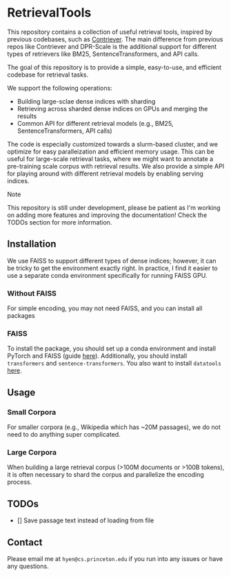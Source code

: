 # RetrievalTools

This repository contains a collection of useful retrieval tools, inspired by previous codebases, such as [Contriever](https://github.com/facebookresearch/contriever).
The main difference from previous repos like Contriever and DPR-Scale is the additional support for different types of retrievers like BM25, SentenceTransformers, and API calls. 
<!-- We also minimize the amount of extra scaffolding, such as Hydra configurations, to make the codebase more accessible to newcomers. -->
The goal of this repository is to provide a simple, easy-to-use, and efficient codebase for retrieval tasks.

We support the following operations:
 - Building large-sclae dense indices with sharding
 - Retrieving across sharded dense indices on GPUs and merging the results
 - Common API for different retrieval models (e.g., BM25, SentenceTransformers, API calls)
 <!-- - Retrieval-from-context with different chunking stratgies -->

The code is especially customized towards a slurm-based cluster, and we optimize for easy paralleization and efficient memory usage.
This can be useful for large-scale retrieval tasks, where we might want to annotate a pre-training scale corpus with retrieval results.
We also provide a simple API for playing around with different retrieval models by enabling serving indices.

> [!NOTE]
> This repository is still under development, please be patient as I'm working on adding more features and improving the documentation! Check the TODOs section for more information.


## Installation

We use FAISS to support different types of dense indices; however, it can be tricky to get the environment exactly right.
In practice, I find it easier to use a separate conda environment specifically for running FAISS GPU.

### Without FAISS

For simple encoding, you may not need FAISS, and you can install all packages 

### FAISS

To install the package, you should set up a conda environment and install PyTorch and FAISS (guide [here](https://github.com/facebookresearch/faiss/blob/main/INSTALL.md)).
Additionally, you should install `transformers` and `sentence-transformers`.
You also want to install `datatools` [here](https://github.com/CodeCreator/datatools).

## Usage

### Small Corpora

For smaller corpora (e.g., Wikipedia which has ~20M passages), we do not need to do anything super complicated.

### Large Corpora 

When building a large retrieval corpus (>100M documents or >100B tokens), it is often necessary to shard the corpus and parallelize the encoding process.

## TODOs

- [] Save passage text instead of loading from file

## Contact

Please email me at `hyen@cs.princeton.edu` if you run into any issues or have any questions.

<!-- ### A personal note

In my research journey, I have worked on a number of projects that involves retrieval.
From playing around with DensePhrases in the Sophomore year of college to my subsequent papers---MoQA, ALCE, CEPE, BRIGHT, and HELMET---nearly all of my projects have involved retrieval in some form.
Throughout this time, I have gotten familiar with many existing tools, and yet I often end up rewriting the same code over and over again.
Thus, I finally decided to create this repository to consolidate all of my retrieval tools in one place.

This repository is also inspired by my good friend Alex Wettig, who developed [datatools](https://github.com/CodeCreator/datatools), a useful collection of data processing tools. -->
<!-- Obviously this repo is named after his.  -->